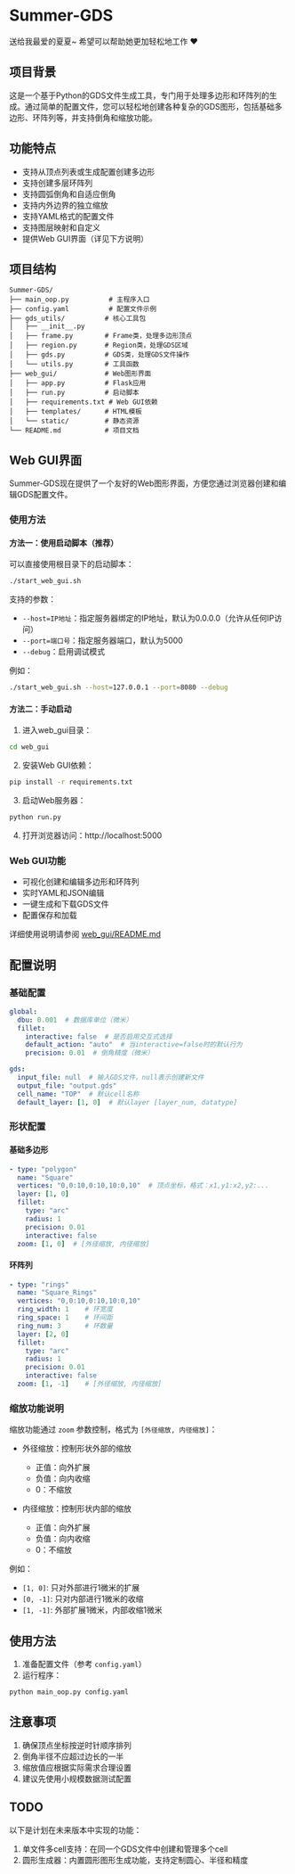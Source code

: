 # Summer-GDS

送给我最爱的夏夏~ 希望可以帮助她更加轻松地工作 ❤️

## 项目背景

这是一个基于Python的GDS文件生成工具，专门用于处理多边形和环阵列的生成。通过简单的配置文件，您可以轻松地创建各种复杂的GDS图形，包括基础多边形、环阵列等，并支持倒角和缩放功能。

## 功能特点

- 支持从顶点列表或生成配置创建多边形
- 支持创建多层环阵列
- 支持圆弧倒角和自适应倒角
- 支持内外边界的独立缩放
- 支持YAML格式的配置文件
- 支持图层映射和自定义
- 提供Web GUI界面（详见下方说明）

## 项目结构

```
Summer-GDS/
├── main_oop.py          # 主程序入口
├── config.yaml          # 配置文件示例
├── gds_utils/          # 核心工具包
│   ├── __init__.py
│   ├── frame.py        # Frame类，处理多边形顶点
│   ├── region.py       # Region类，处理GDS区域
│   ├── gds.py          # GDS类，处理GDS文件操作
│   └── utils.py        # 工具函数
├── web_gui/            # Web图形界面
│   ├── app.py          # Flask应用
│   ├── run.py          # 启动脚本
│   ├── requirements.txt # Web GUI依赖
│   ├── templates/      # HTML模板
│   └── static/         # 静态资源
└── README.md           # 项目文档
```

## Web GUI界面

Summer-GDS现在提供了一个友好的Web图形界面，方便您通过浏览器创建和编辑GDS配置文件。

### 使用方法

#### 方法一：使用启动脚本（推荐）

可以直接使用根目录下的启动脚本：

```bash
./start_web_gui.sh
```

支持的参数：
- `--host=IP地址`：指定服务器绑定的IP地址，默认为0.0.0.0（允许从任何IP访问）
- `--port=端口号`：指定服务器端口，默认为5000
- `--debug`：启用调试模式

例如：
```bash
./start_web_gui.sh --host=127.0.0.1 --port=8080 --debug
```

#### 方法二：手动启动

1. 进入web_gui目录：
```bash
cd web_gui
```

2. 安装Web GUI依赖：
```bash
pip install -r requirements.txt
```

3. 启动Web服务器：
```bash
python run.py
```

4. 打开浏览器访问：http://localhost:5000

### Web GUI功能

- 可视化创建和编辑多边形和环阵列
- 实时YAML和JSON编辑
- 一键生成和下载GDS文件
- 配置保存和加载

详细使用说明请参阅 [web_gui/README.md](web_gui/README.md)

## 配置说明

### 基础配置

```yaml
global:
  dbu: 0.001  # 数据库单位（微米）
  fillet:
    interactive: false  # 是否启用交互式选择
    default_action: "auto"  # 当interactive=false时的默认行为
    precision: 0.01  # 倒角精度（微米）

gds:
  input_file: null  # 输入GDS文件，null表示创建新文件
  output_file: "output.gds"
  cell_name: "TOP"  # 默认cell名称
  default_layer: [1, 0]  # 默认layer [layer_num, datatype]
```

### 形状配置

#### 基础多边形

```yaml
- type: "polygon"
  name: "Square"
  vertices: "0,0:10,0:10,10:0,10"  # 顶点坐标，格式：x1,y1:x2,y2:...
  layer: [1, 0]
  fillet:
    type: "arc"
    radius: 1
    precision: 0.01
    interactive: false
  zoom: [1, 0]  # [外径缩放, 内径缩放]
```

#### 环阵列

```yaml
- type: "rings"
  name: "Square_Rings"
  vertices: "0,0:10,0:10,10:0,10"
  ring_width: 1    # 环宽度
  ring_space: 1    # 环间距
  ring_num: 3      # 环数量
  layer: [2, 0]
  fillet:
    type: "arc"
    radius: 1
    precision: 0.01
    interactive: false
  zoom: [1, -1]    # [外径缩放, 内径缩放]
```

### 缩放功能说明

缩放功能通过 `zoom` 参数控制，格式为 `[外径缩放, 内径缩放]`：

- 外径缩放：控制形状外部的缩放
  - 正值：向外扩展
  - 负值：向内收缩
  - 0：不缩放

- 内径缩放：控制形状内部的缩放
  - 正值：向外扩展
  - 负值：向内收缩
  - 0：不缩放

例如：
- `[1, 0]`: 只对外部进行1微米的扩展
- `[0, -1]`: 只对内部进行1微米的收缩
- `[1, -1]`: 外部扩展1微米，内部收缩1微米

## 使用方法

1. 准备配置文件（参考 `config.yaml`）
2. 运行程序：
```bash
python main_oop.py config.yaml
```

## 注意事项

1. 确保顶点坐标按逆时针顺序排列
2. 倒角半径不应超过边长的一半
3. 缩放值应根据实际需求合理设置
4. 建议先使用小规模数据测试配置 

## TODO

以下是计划在未来版本中实现的功能：

1. 单文件多cell支持：在同一个GDS文件中创建和管理多个cell
2. 圆形生成器：内置圆形图形生成功能，支持定制圆心、半径和精度 